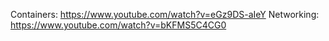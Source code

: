 Containers: https://www.youtube.com/watch?v=eGz9DS-aIeY
Networking: https://www.youtube.com/watch?v=bKFMS5C4CG0